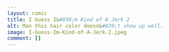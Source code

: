 ```yaml
---
layout: comic
title: I Guess I&#039;m Kind of A Jerk 2
alt: Man this hair color doesn&#039;t show up well.
image: I-Guess-Im-Kind-of-A-Jerk-2.jpeg
comment: []
---
```

